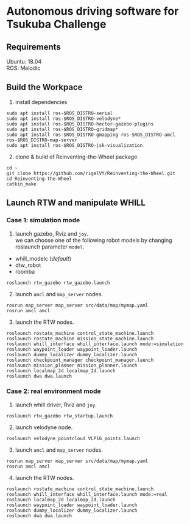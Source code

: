 # Autonomous driving software for Tsukuba Challenge

## Requirements
Ubuntu: 18.04  
ROS: Melodic

## Build the Workpace
1. install dependencies
```
sudo apt install ros-$ROS_DISTRO-serial
sudo apt install ros-$ROS_DISTRO-velodyne*
sudo apt install ros-$ROS_DISTRO-hector-gazebo-plugins
sudo apt install ros-$ROS_DISTRO-gridmap*
sudo apt install ros-$ROS_DISTRO-gmapping ros-$ROS_DISTRO-amcl ros-$ROS_DISTRO-map-server 
sudo apt install ros-$ROS_DISTRO-jsk-visualization
```

2. clone & build of Reinventing-the-Wheel package
```
cd ~
git clone https://github.com/rigelVY/Reinventing-the-Wheel.git
cd Reinventing-the-Wheel
catkin_make
```

## Launch RTW and manipulate WHILL

### Case 1: simulation mode
1. launch gazebo, Rviz and `joy`.  
we can choose one of the following robot models by changing roslaunch parameter `model`.
- whill_modelc (*default*)
- dtw_robot
- roomba
```
roslaunch rtw_gazebo rtw_gazebo.launch
```

2. launch `amcl` and `map_server` nodes.
```
rosrun map_server map_server src/data/map/mymap.yaml
rosrun amcl amcl
```

3. launch the RTW nodes.
```
roslaunch rostate_machine control_state_machine.launch
roslaunch rostate_machine mission_state_machine.launch
roslaunch whill_interface whill_interface.launch mode:=simulation
roslaunch waypoint_loader waypoint_loader.launch
roslaunch dummy_localizer dummy_localizer.launch
roslaunch checkpoint_manager checkpoint_manager.launch
roslaunch mission_planner mission_planner.launch
roslaunch localmap_2d localmap_2d.launch
roslaunch dwa dwa.launch
```

### Case 2: real environment mode
1. launch whill driver, Rviz and `joy`.  
```
roslaunch rtw_gazebo rtw_startup.launch 
```

2. launch velodyne node.
```
roslaunch velodyne_pointcloud VLP16_points.launch
```

3. launch `amcl` and `map_server` nodes.
```
rosrun map_server map_server src/data/map/mymap.yaml
rosrun amcl amcl
```

4. launch the RTW nodes.
```
roslaunch rostate_machine control_state_machine.launch
roslaunch whill_interface whill_interface.launch mode:=real
roslaunch localmap_2d localmap_2d.launch
roslaunch waypoint_loader waypoint_loader.launch
roslaunch dummy_localizer dummy_localizer.launch
roslaunch dwa dwa.launch
```
